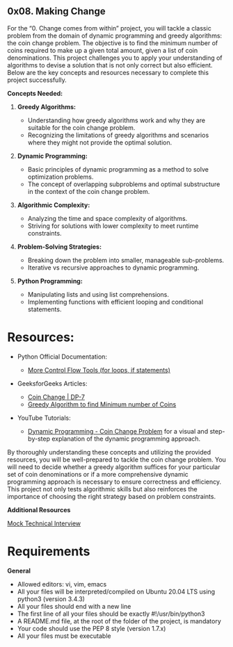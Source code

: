 ## 0x08. Making Change

For the “0. Change comes from within” project, you will tackle a classic problem from the domain of dynamic programming and greedy algorithms: the coin change problem. The objective is to find the minimum number of coins required to make up a given total amount, given a list of coin denominations. This project challenges you to apply your understanding of algorithms to devise a solution that is not only correct but also efficient. Below are the key concepts and resources necessary to complete this project successfully.

**Concepts Needed:**
1. **Greedy Algorithms:**

    * Understanding how greedy algorithms work and why they are suitable for the coin change problem.
    * Recognizing the limitations of greedy algorithms and scenarios where they might not provide the optimal solution.

2. **Dynamic Programming:**

    * Basic principles of dynamic programming as a method to solve optimization problems.
    * The concept of overlapping subproblems and optimal substructure in the context of the coin change problem.

3. **Algorithmic Complexity:**

    * Analyzing the time and space complexity of algorithms.
    * Striving for solutions with lower complexity to meet runtime constraints.

4. **Problem-Solving Strategies:**

    * Breaking down the problem into smaller, manageable sub-problems.
    * Iterative vs recursive approaches to dynamic programming.

5. **Python Programming:**

    * Manipulating lists and using list comprehensions.
    * Implementing functions with efficient looping and conditional statements.

# Resources:
- Python Official Documentation:

    * [More Control Flow Tools (for loops, if statements)](# 'https://docs.python.org/3/tutorial/controlflow.html')

- GeeksforGeeks Articles:

    * [Coin Change | DP-7](# 'https://www.geeksforgeeks.org/coin-change-dp-7/')
    * [Greedy Algorithm to find Minimum number of Coins](# 'https://www.geeksforgeeks.org/greedy-algorithm-to-find-minimum-number-of-coins/')

- YouTube Tutorials:

    * [Dynamic Programming - Coin Change Problem](# 'https://www.youtube.com/watch?v=jgiZlGzXMBw') for a visual and step-by-step explanation of the dynamic programming approach.

By thoroughly understanding these concepts and utilizing the provided resources, you will be well-prepared to tackle the coin change problem. You will need to decide whether a greedy algorithm suffices for your particular set of coin denominations or if a more comprehensive dynamic programming approach is necessary to ensure correctness and efficiency. This project not only tests algorithmic skills but also reinforces the importance of choosing the right strategy based on problem constraints.

**Additional Resources**

[Mock Technical Interview](# 'https://www.youtube.com/watch?v=9BSSIsJ-fWg')

# Requirements
**General**
- Allowed editors: vi, vim, emacs
- All your files will be interpreted/compiled on Ubuntu 20.04 LTS using python3 (version 3.4.3)
- All your files should end with a new line
- The first line of all your files should be exactly #!/usr/bin/python3
- A README.md file, at the root of the folder of the project, is mandatory
- Your code should use the PEP 8 style (version 1.7.x)
- All your files must be executable
